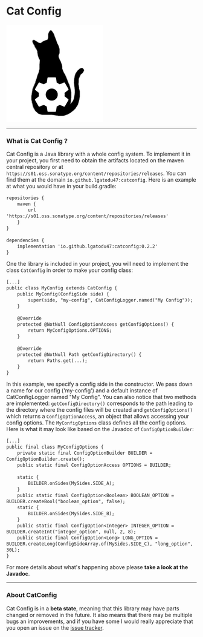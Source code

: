 Cat Config
=========

<img src="img/icon.png" width=256></img>

***

### What is Cat Config ?
Cat Config is a Java library with a whole config system. To implement it in your project, you first need
to obtain the artifacts located on the maven central repository or at
`https://s01.oss.sonatype.org/content/repositories/releases`.
You can find them at the domain `io.github.lgatodu47:catconfig`. Here is an example at what you would
have in your build.gradle:

    repositories {
        maven {
            url 'https://s01.oss.sonatype.org/content/repositories/releases'
        }
    }

    dependencies {
        implementation 'io.github.lgatodu47:catconfig:0.2.2'
    }

One the library is included in your project, you will need to implement the class `CatConfig` in order to
make your config class:
```
[...]
public class MyConfig extends CatConfig {
    public MyConfig(ConfigSide side) {
        super(side, "my-config", CatConfigLogger.named("My Config"));
    }
    
    @Override
    protected @NotNull ConfigOptionAccess getConfigOptions() {
        return MyConfigOptions.OPTIONS;
    }
    
    @Override
    protected @NotNull Path getConfigDirectory() {
        return Paths.get(...);
    }
}
```
In this example, we specify a config side in the constructor. We pass down a name for our config
('my-config') and a default instance of CatConfigLogger named "My Config". You can also
notice that two methods are implemented: `getConfigDirectory()` corresponds to the path leading to the
directory where the config files will be created and `getConfigOptions()` which returns a
`ConfigOptionAccess`, an object that allows accessing your config options.
The `MyConfigOptions` class defines all the config options. Here is what it may
look like based on the Javadoc of `ConfigOptionBuilder`:
```
[...]
public final class MyConfigOptions {
    private static final ConfigOptionBuilder BUILDER = ConfigOptionBuilder.create();
    public static final ConfigOptionAccess OPTIONS = BUILDER;
    
    static {
        BUILDER.onSides(MySides.SIDE_A);
    }
    public static final ConfigOption<Boolean> BOOLEAN_OPTION = BUILDER.createBool("boolean_option", false);
    static {
        BUILDER.onSides(MySides.SIDE_B);
    }
    public static final ConfigOption<Integer> INTEGER_OPTION = BUILDER.createInt("integer_option", null, 2, 8);
    public static final ConfigOption<Long> LONG_OPTION = BUILDER.createLong(ConfigSideArray.of(MySides.SIDE_C), "long_option", 30L);
}
```
For more details about what's happening above please **take a look at the Javadoc**.

***

### About CatConfig

Cat Config is in a **beta state**, meaning that this library may have parts changed or removed in the
future. It also means that there may be multiple bugs an improvements, and if you have some I
would really appreciate that you open an issue on the [issue tracker](https://github.com/LGatodu47/CatConfig/issues).
